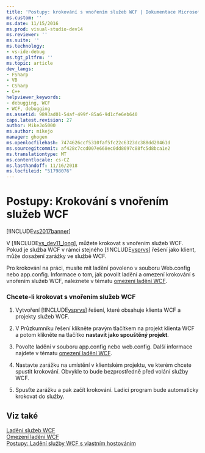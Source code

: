 ```yaml
---
title: 'Postupy: krokování s vnořením služeb WCF | Dokumentace Microsoftu'
ms.custom: ''
ms.date: 11/15/2016
ms.prod: visual-studio-dev14
ms.reviewer: ''
ms.suite: ''
ms.technology:
- vs-ide-debug
ms.tgt_pltfrm: ''
ms.topic: article
dev_langs:
- FSharp
- VB
- CSharp
- C++
helpviewer_keywords:
- debugging, WCF
- WCF, debugging
ms.assetid: 9893ad01-54af-499f-85a6-9d1cfe6eb640
caps.latest.revision: 27
author: MikeJo5000
ms.author: mikejo
manager: ghogen
ms.openlocfilehash: 7474626ccf5310faf5fc22c6323dc388dd20461d
ms.sourcegitcommit: af428c7ccd007e668ec0dd8697c88fc5d8bca1e2
ms.translationtype: MT
ms.contentlocale: cs-CZ
ms.lasthandoff: 11/16/2018
ms.locfileid: "51798076"
---
```

# <a name="how-to-step-into-wcf-services"></a>Postupy: Krokování s vnořením služeb WCF
[!INCLUDE[vs2017banner](../includes/vs2017banner.md)]

V [!INCLUDE[vs_dev11_long](../includes/vs-dev11-long-md.md)], můžete krokovat s vnořením služeb WCF. Pokud je služba WCF v rámci stejného [!INCLUDE[vsprvs](../includes/vsprvs-md.md)] řešení jako klient, může dosažení zarážky ve službě WCF.  
  
 Pro krokování na práci, musíte mít ladění povoleno v souboru Web.config nebo app.config. Informace o tom, jak povolit ladění a omezení krokování s vnořením služeb WCF, naleznete v tématu [omezení ladění WCF](../debugger/limitations-on-wcf-debugging.md).  
  
### <a name="to-step-into-a-wcf-service"></a>Chcete-li krokovat s vnořením služeb WCF  
  
1.  Vytvoření [!INCLUDE[vsprvs](../includes/vsprvs-md.md)] řešení, které obsahuje klienta WCF a projekty služeb WCF.  
  
2.  V Průzkumníku řešení klikněte pravým tlačítkem na projekt klienta WCF a potom klikněte na tlačítko **nastavit jako spouštěný projekt**.  
  
3.  Povolte ladění v souboru app.config nebo web.config. Další informace najdete v tématu [omezení ladění WCF](../debugger/limitations-on-wcf-debugging.md).  
  
4.  Nastavte zarážku na umístění v klientském projektu, ve kterém chcete spustit krokování. Obvykle to bude bezprostředně před volání služby WCF.  
  
5.  Spusťte zarážku a pak začít krokování. Ladicí program bude automaticky krokovat do služby.  
  
## <a name="see-also"></a>Viz také  
 [Ladění služeb WCF](../debugger/debugging-wcf-services.md)   
 [Omezení ladění WCF](../debugger/limitations-on-wcf-debugging.md)   
 [Postupy: Ladění služby WCF s vlastním hostováním](../debugger/how-to-debug-a-self-hosted-wcf-service.md)




